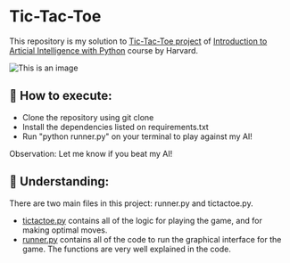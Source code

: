 # Tic-Tac-Toe
This repository is my solution to [Tic-Tac-Toe project](https://cs50.harvard.edu/ai/2020/projects/0/tictactoe/) of [Introduction to Articial Intelligence with Python](https://learning.edx.org/course/course-v1:HarvardX+CS50AI+1T2020/home) course by Harvard.

![This is an image](https://cs50.harvard.edu/ai/2020/projects/0/tictactoe/images/game.png)

## 🚀 How to execute:
- Clone the repository using git clone 
- Install the dependencies listed on requirements.txt
- Run "python runner.py" on your terminal to play against my AI!

Observation: Let me know if you beat my AI!

## 🔎 Understanding:
There are two main files in this project: runner.py and tictactoe.py.
- [tictactoe.py](/tictactoe.py) contains all of the logic for playing the game, and for making optimal moves. 
- [runner.py](/runner.py) contains all of the code to run the graphical interface for the game.
The functions are very well explained in the code.

